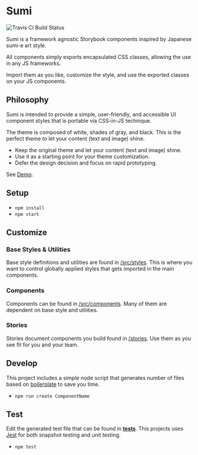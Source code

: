 # Sumi

![Travis CI Build Status](https://travis-ci.org/elishaterada/sumi.svg?branch=master)

Sumi is a framework agnostic Storybook components inspired by Japanese sumi-e art style.

All components simply exports encapsulated CSS classes, allowing the use in any JS frameworks.

Import them as you like, customize the style, and use the exported classes on your JS components.

## Philosophy

Sumi is intended to provide a simple, user-friendly, and accessible UI component styles that is portable via CSS-in-JS technique.

The theme is composed of white, shades of gray, and black. This is the perfect theme to let your content (text and image) shine.

- Keep the original theme and let your content (text and image) shine.
- Use it as a starting point for your theme customization.
- Defer the design decision and focus on rapid prototyping.

See [Demo](https://elishaterada.github.io/sumi/).

## Setup

- `npm install`
- `npm start`

## Customize

### Base Styles & Utilities

Base style definitions and utilities are found in [/src/styles](src/styles). This is where you want to control globally applied styles that gets imported in the main components.

### Components

Components can be found in [/src/components](src/components). Many of them are dependent on base style and utilities.

### Stories

Stories document components you build found in [/stories](stories). Use them as you see fit for you and your team.

## Develop

This project includes a simple node script that generates number of files based on [boilerplate](boilerplate) to save you time.

- `npm run create ComponentName`

## Test

Edit the generated test file that can be found in [__tests__](__tests__). This projects uses [Jest](https://facebook.github.io/jest/) for both snapshot testing and unit testing.

- `npm test`
